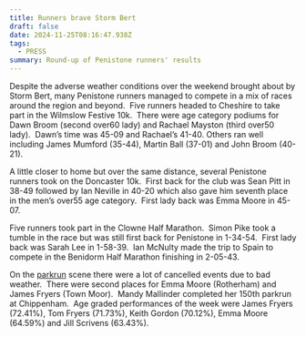 ```yaml
---
title: Runners brave Storm Bert
draft: false
date: 2024-11-25T08:16:47.938Z
tags:
  - PRESS
summary: Round-up of Penistone runners' results
---
```

Despite the adverse weather conditions over the weekend brought about by Storm Bert, many Penistone runners managed to compete in a mix of races around the region and beyond.  Five runners headed to Cheshire to take part in the Wilmslow Festive 10k.  There were age category podiums for Dawn Broom (second over60 lady) and Rachael Mayston (third over50 lady).  Dawn’s time was 45-09 and Rachael’s 41-40.  Others ran well including James Mumford (35-44), Martin Ball (37-01) and John Broom (40-21).

A little closer to home but over the same distance, several Penistone runners took on the Doncaster 10k.  First back for the club was Sean Pitt in 38-49 followed by Ian Neville in 40-20 which also gave him seventh place in the men’s over55 age category.  First lady back was Emma Moore in 45-07.

Five runners took part in the Clowne Half Marathon.  Simon Pike took a tumble in the race but was still first back for Penistone in 1-34-54.  First lady back was Sarah Lee in 1-58-39.  Ian McNulty made the trip to Spain to compete in the Benidorm Half Marathon finishing in 2-05-43.

On the [parkrun](https://results.pfrac.co.uk/parkrun-2024/2024-11-23) scene there were a lot of cancelled events due to bad weather.  There were second places for Emma Moore (Rotherham) and James Fryers (Town Moor).  Mandy Mallinder completed her 150th parkrun at Chippenham.  Age graded performances of the week were James Fryers (72.41%), Tom Fryers (71.73%), Keith Gordon (70.12%), Emma Moore (64.59%) and Jill Scrivens (63.43%).